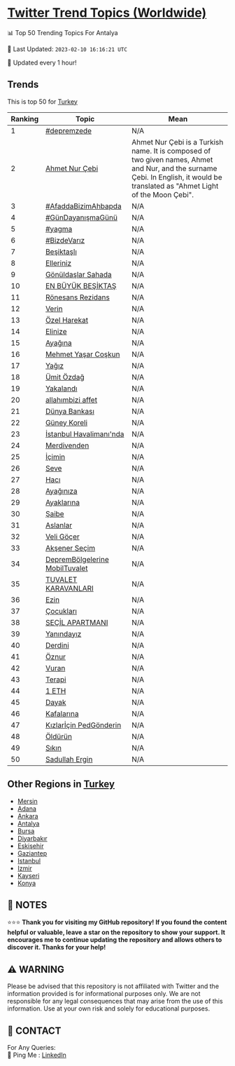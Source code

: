 [Twitter Trend Topics (Worldwide)](https://github.com/ErcinDedeoglu/Twitter-Trend-Topics)
==========


📊 Top 50 Trending Topics For Antalya

📆 Last Updated: `2023-02-10 16:16:21 UTC`

🔧 Updated every 1 hour!


## Trends

This is top 50 for [Turkey](</Turkey>)

| Ranking | Topic | Mean |
| ------- | ------------ | ------------ |
| 1 | [#depremzede](http://twitter.com/search?q=%23depremzede) | N/A |
| 2 | [Ahmet Nur Çebi](http://twitter.com/search?q=Ahmet+Nur+%c3%87ebi) | Ahmet Nur Çebi is a Turkish name. It is composed of two given names, Ahmet and Nur, and the surname Çebi. In English, it would be translated as "Ahmet Light of the Moon Çebi". |
| 3 | [#AfaddaBizimAhbapda](http://twitter.com/search?q=%23AfaddaBizimAhbapda) | N/A |
| 4 | [#GünDayanışmaGünü](http://twitter.com/search?q=%23G%c3%bcnDayan%c4%b1%c5%9fmaG%c3%bcn%c3%bc) | N/A |
| 5 | [#yagma](http://twitter.com/search?q=%23yagma) | N/A |
| 6 | [#BizdeVarız](http://twitter.com/search?q=%23BizdeVar%c4%b1z) | N/A |
| 7 | [Beşiktaşlı](http://twitter.com/search?q=Be%c5%9fikta%c5%9fl%c4%b1) | N/A |
| 8 | [Elleriniz](http://twitter.com/search?q=Elleriniz) | N/A |
| 9 | [Gönüldaşlar Sahada](http://twitter.com/search?q=G%c3%b6n%c3%bclda%c5%9flar+Sahada) | N/A |
| 10 | [EN BÜYÜK BEŞİKTAŞ](http://twitter.com/search?q=EN+B%c3%9cY%c3%9cK+BE%c5%9e%c4%b0KTA%c5%9e) | N/A |
| 11 | [Rönesans Rezidans](http://twitter.com/search?q=R%c3%b6nesans+Rezidans) | N/A |
| 12 | [Verin](http://twitter.com/search?q=Verin) | N/A |
| 13 | [Özel Harekat](http://twitter.com/search?q=%c3%96zel+Harekat) | N/A |
| 14 | [Elinize](http://twitter.com/search?q=Elinize) | N/A |
| 15 | [Ayağına](http://twitter.com/search?q=Aya%c4%9f%c4%b1na) | N/A |
| 16 | [Mehmet Yaşar Coşkun](http://twitter.com/search?q=Mehmet+Ya%c5%9far+Co%c5%9fkun) | N/A |
| 17 | [Yağız](http://twitter.com/search?q=Ya%c4%9f%c4%b1z) | N/A |
| 18 | [Ümit Özdağ](http://twitter.com/search?q=%c3%9cmit+%c3%96zda%c4%9f) | N/A |
| 19 | [Yakalandı](http://twitter.com/search?q=Yakaland%c4%b1) | N/A |
| 20 | [allahımbizi affet](http://twitter.com/search?q=allah%c4%b1mbizi+affet) | N/A |
| 21 | [Dünya Bankası](http://twitter.com/search?q=D%c3%bcnya+Bankas%c4%b1) | N/A |
| 22 | [Güney Koreli](http://twitter.com/search?q=G%c3%bcney+Koreli) | N/A |
| 23 | [İstanbul Havalimanı'nda](http://twitter.com/search?q=%c4%b0stanbul+Havaliman%c4%b1%27nda) | N/A |
| 24 | [Merdivenden](http://twitter.com/search?q=Merdivenden) | N/A |
| 25 | [İçimin](http://twitter.com/search?q=%c4%b0%c3%a7imin) | N/A |
| 26 | [Seve](http://twitter.com/search?q=Seve) | N/A |
| 27 | [Hacı](http://twitter.com/search?q=Hac%c4%b1) | N/A |
| 28 | [Ayağınıza](http://twitter.com/search?q=Aya%c4%9f%c4%b1n%c4%b1za) | N/A |
| 29 | [Ayaklarına](http://twitter.com/search?q=Ayaklar%c4%b1na) | N/A |
| 30 | [Şaibe](http://twitter.com/search?q=%c5%9eaibe) | N/A |
| 31 | [Aslanlar](http://twitter.com/search?q=Aslanlar) | N/A |
| 32 | [Veli Göçer](http://twitter.com/search?q=Veli+G%c3%b6%c3%a7er) | N/A |
| 33 | [Akşener Seçim](http://twitter.com/search?q=Ak%c5%9fener+Se%c3%a7im) | N/A |
| 34 | [DepremBölgelerine MobilTuvalet](http://twitter.com/search?q=DepremB%c3%b6lgelerine+MobilTuvalet) | N/A |
| 35 | [TUVALET KARAVANLARI](http://twitter.com/search?q=TUVALET+KARAVANLARI) | N/A |
| 36 | [Ezin](http://twitter.com/search?q=Ezin) | N/A |
| 37 | [Çocukları](http://twitter.com/search?q=%c3%87ocuklar%c4%b1) | N/A |
| 38 | [SEÇİL APARTMANI](http://twitter.com/search?q=SE%c3%87%c4%b0L+APARTMANI) | N/A |
| 39 | [Yanındayız](http://twitter.com/search?q=Yan%c4%b1nday%c4%b1z) | N/A |
| 40 | [Derdini](http://twitter.com/search?q=Derdini) | N/A |
| 41 | [Öznur](http://twitter.com/search?q=%c3%96znur) | N/A |
| 42 | [Vuran](http://twitter.com/search?q=Vuran) | N/A |
| 43 | [Terapi](http://twitter.com/search?q=Terapi) | N/A |
| 44 | [1 ETH](http://twitter.com/search?q=1+ETH) | N/A |
| 45 | [Dayak](http://twitter.com/search?q=Dayak) | N/A |
| 46 | [Kafalarına](http://twitter.com/search?q=Kafalar%c4%b1na) | N/A |
| 47 | [Kızlarİçin PedGönderin](http://twitter.com/search?q=K%c4%b1zlar%c4%b0%c3%a7in+PedG%c3%b6nderin) | N/A |
| 48 | [Öldürün](http://twitter.com/search?q=%c3%96ld%c3%bcr%c3%bcn) | N/A |
| 49 | [Sıkın](http://twitter.com/search?q=S%c4%b1k%c4%b1n) | N/A |
| 50 | [Sadullah Ergin](http://twitter.com/search?q=Sadullah+Ergin) | N/A |



## Other Regions in [Turkey](</Turkey>)

* [Mersin](</Turkey/Mersin.md>)
* [Adana](</Turkey/Adana.md>)
* [Ankara](</Turkey/Ankara.md>)
* [Antalya](</Turkey/Antalya.md>)
* [Bursa](</Turkey/Bursa.md>)
* [Diyarbakır](</Turkey/Diyarbakır.md>)
* [Eskişehir](</Turkey/Eskişehir.md>)
* [Gaziantep](</Turkey/Gaziantep.md>)
* [Istanbul](</Turkey/Istanbul.md>)
* [Izmir](</Turkey/Izmir.md>)
* [Kayseri](</Turkey/Kayseri.md>)
* [Konya](</Turkey/Konya.md>)



## 📝 NOTES

⭐⭐⭐ **Thank you for visiting my GitHub repository! If you found the content helpful or valuable, leave a star on the repository to show your support. It encourages me to continue updating the repository and allows others to discover it. Thanks for your help!**


## ⚠️ WARNING

Please be advised that this repository is not affiliated with Twitter and the information provided is for informational purposes only. We are not responsible for any legal consequences that may arise from the use of this information. Use at your own risk and solely for educational purposes.


## 📨 CONTACT

 For Any Queries:  
            🏓 Ping Me : [LinkedIn](https://www.linkedin.com/in/ercindedeoglu/)
